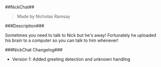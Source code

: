 ##NickChat##
> Made by Nicholas Ramsay

###Description###

Sometimes you need to talk to Nick but he's away! Fortunately he uploaded his brain to a computer so you can talk to him whenever!

###NickChat Changelog###
- Version 1: Added greeting detection and unknown handling

